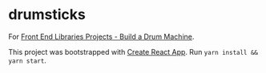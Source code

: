 # drumsticks

For [Front End Libraries Projects - Build a Drum Machine](https://www.freecodecamp.org/learn/front-end-libraries/front-end-libraries-projects/build-a-drum-machine).

This project was bootstrapped with [Create React App](https://github.com/facebook/create-react-app).
Run `yarn install && yarn start`.

